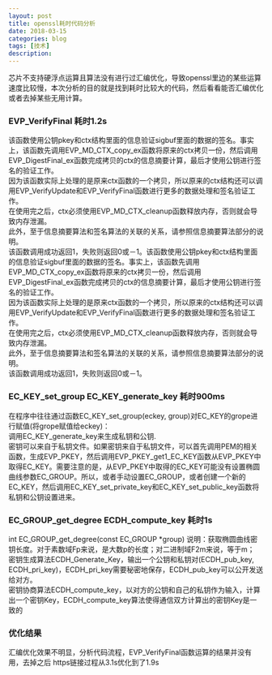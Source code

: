 ```yaml
---
layout: post
title: openssl耗时代码分析
date: 2018-03-15
categories: blog
tags: [技术]
description: 
---
```

芯片不支持硬浮点运算且算法没有进行过汇编优化，导致openssl里边的某些运算速度比较慢，本次分析的目的就是找到耗时比较大的代码，然后看看能否汇编优化或者去掉某些无用计算。

### EVP_VerifyFinal 耗时1.2s
该函数使用公钥pkey和ctx结构里面的信息验证sigbuf里面的数据的签名。事实上，该函数先调用EVP_MD_CTX_copy_ex函数将原来的ctx拷贝一份，然后调用EVP_DigestFinal_ex函数完成拷贝的ctx的信息摘要计算，最后才使用公钥进行签名的验证工作。    
    因为该函数实际上处理的是原来ctx函数的一个拷贝，所以原来的ctx结构还可以调用EVP_VerifyUpdate和EVP_VerifyFinal函数进行更多的数据处理和签名验证工作。   
    在使用完之后，ctx必须使用EVP_MD_CTX_cleanup函数释放内存，否则就会导致内存泄漏。     
    此外，至于信息摘要算法和签名算法的关联的关系，请参照信息摘要算法部分的说明。    
    该函数调用成功返回1，失败则返回0或－1。该函数使用公钥pkey和ctx结构里面的信息验证sigbuf里面的数据的签名。事实上，该函数先调用EVP_MD_CTX_copy_ex函数将原来的ctx拷贝一份，然后调用EVP_DigestFinal_ex函数完成拷贝的ctx的信息摘要计算，最后才使用公钥进行签名的验证工作。    
    因为该函数实际上处理的是原来ctx函数的一个拷贝，所以原来的ctx结构还可以调用EVP_VerifyUpdate和EVP_VerifyFinal函数进行更多的数据处理和签名验证工作。    
    在使用完之后，ctx必须使用EVP_MD_CTX_cleanup函数释放内存，否则就会导致内存泄漏。    
    此外，至于信息摘要算法和签名算法的关联的关系，请参照信息摘要算法部分的说明。    
    该函数调用成功返回1，失败则返回0或－1。    

### EC_KEY_set_group EC_KEY_generate_key  耗时900ms
在程序中往往通过函数EC_KEY_set_group(eckey, group)对EC_KEY的grope进行赋值(将grope赋值给eckey)：    
调用EC_KEY_generate_key来生成私钥和公钥.     
密钥可以来自于私钥文件。如果密钥来自于私钥文件，可以首先调用PEM的相关函数，生成EVP_PKEY，然后调用EVP_PKEY_get1_EC_KEY函数从EVP_PKEY中取得EC_KEY。需要注意的是，从EVP_PKEY中取得的EC_KEY可能没有设置椭圆曲线参数EC_GROUP。所以，或者手动设置EC_GROUP，或者创建一个新的EC_KEY，然后调用EC_KEY_set_private_key和EC_KEY_set_public_key函数将私钥和公钥设置进来。     

### EC_GROUP_get_degree ECDH_compute_key  耗时1s

int EC_GROUP_get_degree(const EC_GROUP *group)
说明：获取椭圆曲线密钥长度。对于素数域Fp来说，是大数p的长度；对二进制域F2m来说，等于m；    
密钥生成算法ECDH_Generate_Key，输出一个公钥和私钥对(ECDH_pub_key, ECDH_pri_key)，ECDH_pri_key需要秘密地保存，ECDH_pub_key可以公开发送给对方。   
密钥协商算法ECDH_compute_key，以对方的公钥和自己的私钥作为输入，计算出一个密钥Key，ECDH_compute_key算法使得通信双方计算出的密钥Key是一致的    


### 优化结果
汇编优化效果不明显，分析代码流程，EVP_VerifyFinal函数运算的结果并没有用，去掉之后 https链接过程从3.1s优化到了1.9s
